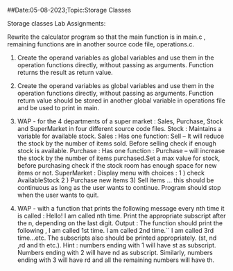 ##Date:05-08-2023;Topic:Storage Classes

Storage classes Lab Assignments:

Rewrite the calculator program so that the main function is in main.c , remaining functions are in another source code file, operations.c.

1) Create the operand variables as global variables and use them in the operation functions directly, without passing as arguments. Function returns the result as return value.
2) Create the operand variables as global variables and use them in the operation functions directly, without passing as arguments. Function return value should be stored in another global variable in operations file and be used to print in main.


3) WAP - for the 4 departments of a super market : Sales, Purchase, Stock and SuperMarket in four different source code files.
Stock : Maintains a variable for available stock.
Sales : Has one function: Sell – It will reduce the stock by the number of items sold. Before selling check if enough stock is available.
Purchase : Has one function : Purchase – will increase the stock by the number of items purchased.Set a max value for stock, before purchasing check if the stock room has enough space for new items or not.
SuperMarket : Display menu with choices : 1 ) check AvailableStock 2 ) Purchase new items 3) Sell items … this should be continuous as long as the user wants to continue. Program should stop when the user wants to quit.

4) WAP - with a function that prints the following message every nth time it is called : Hello! I am called nth time. Print the appropriate subscript after the n, depending on the last digit.
Output : The function should print the following ,
I am called 1st time.
I am called 2nd time.``
I am called 3rd time…etc.
The subscripts also should be printed appropriately. (st, nd ,rd and th etc.).
Hint : numbers ending with 1 will have st as subscript.
Numbers ending with 2 will have nd as subscript.
Similarly, numbers ending with 3 will have rd and all the remaining numbers will have th.

